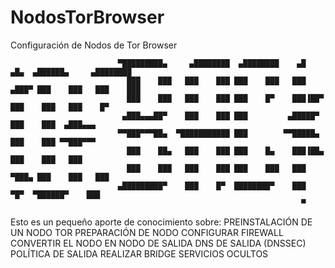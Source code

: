 # NodosTorBrowser
Configuración de Nodos de Tor Browser


                            ▀█████████▄     ▄████████  ▄████████    ▄█   ▄█▄  ▄██████▄     ▄████████ 
                              ███    ███   ███    ███ ███    ███   ███ ▄███▀ ███    ███   ███    ███ 
                              ███    ███   ███    ███ ███    █▀    ███▐██▀   ███    ███   ███    █▀  
                             ▄███▄▄▄██▀    ███    ███ ███         ▄█████▀    ███    ███  ▄███▄▄▄     
                            ▀▀███▀▀▀██▄  ▀███████████ ███        ▀▀█████▄    ███    ███ ▀▀███▀▀▀     
                              ███    ██▄   ███    ███ ███    █▄    ███▐██▄   ███    ███   ███        
                              ███    ███   ███    ███ ███    ███   ███ ▀███▄ ███    ███   ███        
                            ▄█████████▀    ███    █▀  ████████▀    ███   ▀█▀  ▀██████▀    ███        
                                                                     ▀                                

Esto es un pequeño aporte de conocimiento sobre:
          PREINSTALACIÓN DE UN NODO TOR
          PREPARACIÓN DE NODO
          CONFIGURAR FIREWALL
          CONVERTIR EL NODO EN NODO DE SALIDA
          DNS DE SALIDA (DNSSEC)
          POLÍTICA DE SALIDA
          REALIZAR BRIDGE
          SERVICIOS OCULTOS
